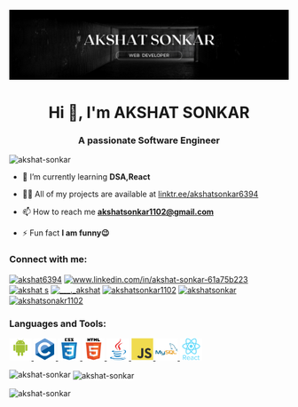 ![logo](https://github.com/akshat-sonkar/Akshat-Sonkar/blob/main/GITHUB.png)
<h1 align="center">Hi 👋, I'm AKSHAT SONKAR</h1>
<h3 align="center">A passionate Software Engineer </h3>


<p align="left"> <img src="https://komarev.com/ghpvc/?username=akshat-sonkar&label=Profile%20views&color=0e75b6&style=flat" alt="akshat-sonkar" /> </p>

- 🌱 I’m currently learning **DSA,React**

- 👨‍💻 All of my projects are available at [linktr.ee/akshatsonkar6394](linktr.ee/akshatsonkar6394)

- 📫 How to reach me **akshatsonkar1102@gmail.com**

- ⚡ Fun fact **I am funny😉**

<h3 align="left">Connect with me:</h3>
<p align="left">
<a href="https://twitter.com/akshat6394" target="blank"><img align="center" src="https://raw.githubusercontent.com/rahuldkjain/github-profile-readme-generator/master/src/images/icons/Social/twitter.svg" alt="akshat6394" height="30" width="40" /></a>
<a href="https://linkedin.com/in/www.linkedin.com/in/akshat-sonkar100" target="blank"><img align="center" src="https://raw.githubusercontent.com/rahuldkjain/github-profile-readme-generator/master/src/images/icons/Social/linked-in-alt.svg" alt="www.linkedin.com/in/akshat-sonkar-61a75b223" height="30" width="40" /></a>
<a href="https://fb.com/akshat s" target="blank"><img align="center" src="https://raw.githubusercontent.com/rahuldkjain/github-profile-readme-generator/master/src/images/icons/Social/facebook.svg" alt="akshat s" height="30" width="40" /></a>
<a href="https://instagram.com/___._akshat" target="blank"><img align="center" src="https://raw.githubusercontent.com/rahuldkjain/github-profile-readme-generator/master/src/images/icons/Social/instagram.svg" alt="___._akshat" height="30" width="40" /></a>
<a href="https://www.hackerrank.com/akshatsonkar1102" target="blank"><img align="center" src="https://raw.githubusercontent.com/rahuldkjain/github-profile-readme-generator/master/src/images/icons/Social/hackerrank.svg" alt="akshatsonkar1102" height="30" width="40" /></a>
<a href="https://www.leetcode.com/akshatsonkar" target="blank"><img align="center" src="https://raw.githubusercontent.com/rahuldkjain/github-profile-readme-generator/master/src/images/icons/Social/leet-code.svg" alt="akshatsonkar" height="30" width="40" /></a>
<a href="https://auth.geeksforgeeks.org/user/akshatsonakr1102" target="blank"><img align="center" src="https://raw.githubusercontent.com/rahuldkjain/github-profile-readme-generator/master/src/images/icons/Social/geeks-for-geeks.svg" alt="akshatsonakr1102" height="30" width="40" /></a>
</p>

<h3 align="left">Languages and Tools:</h3>
<p align="left"> <a href="https://developer.android.com" target="_blank" rel="noreferrer"> <img src="https://raw.githubusercontent.com/devicons/devicon/master/icons/android/android-original-wordmark.svg" alt="android" width="40" height="40"/> </a> <a href="https://www.cprogramming.com/" target="_blank" rel="noreferrer"> <img src="https://raw.githubusercontent.com/devicons/devicon/master/icons/c/c-original.svg" alt="c" width="40" height="40"/> </a> <a href="https://www.w3schools.com/css/" target="_blank" rel="noreferrer"> <img src="https://raw.githubusercontent.com/devicons/devicon/master/icons/css3/css3-original-wordmark.svg" alt="css3" width="40" height="40"/> </a> <a href="https://www.w3.org/html/" target="_blank" rel="noreferrer"> <img src="https://raw.githubusercontent.com/devicons/devicon/master/icons/html5/html5-original-wordmark.svg" alt="html5" width="40" height="40"/> </a> <a href="https://www.java.com" target="_blank" rel="noreferrer"> <img src="https://raw.githubusercontent.com/devicons/devicon/master/icons/java/java-original.svg" alt="java" width="40" height="40"/> </a> <a href="https://developer.mozilla.org/en-US/docs/Web/JavaScript" target="_blank" rel="noreferrer"> <img src="https://raw.githubusercontent.com/devicons/devicon/master/icons/javascript/javascript-original.svg" alt="javascript" width="40" height="40"/> </a> <a href="https://www.mysql.com/" target="_blank" rel="noreferrer"> <img src="https://raw.githubusercontent.com/devicons/devicon/master/icons/mysql/mysql-original-wordmark.svg" alt="mysql" width="40" height="40"/> </a> <a href="https://reactjs.org/" target="_blank" rel="noreferrer"> <img src="https://raw.githubusercontent.com/devicons/devicon/master/icons/react/react-original-wordmark.svg" alt="react" width="40" height="40"/> </a> </p>

<p><img align="left" src="https://github-readme-stats.vercel.app/api/top-langs?username=akshat-sonkar&show_icons=true&locale=en&layout=compact" alt="akshat-sonkar" /></p>

<p>&nbsp;<img align="center" src="https://github-readme-stats.vercel.app/api?username=akshat-sonkar&show_icons=true&locale=en" alt="akshat-sonkar" /></p>

<p><img align="center" src="https://github-readme-streak-stats.herokuapp.com/?user=akshat-sonkar&" alt="akshat-sonkar" /></p>
